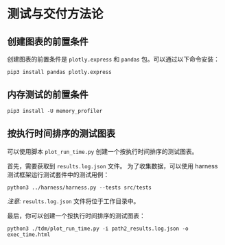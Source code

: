 # 测试与交付方法论

## 创建图表的前置条件
创建图表的前置条件是 `plotly.express` 和 `pandas` 包。可以通过以下命令安装：
```shell
pip3 install pandas plotly.express
```

## 内存测试的前置条件
```shell
pip3 install -U memory_profiler
```

## 按执行时间排序的测试图表
可以使用脚本 `plot_run_time.py` 创建一个按执行时间排序的测试图表。

首先，需要获取到 `results.log.json` 文件。
为了收集数据，可以使用 harness 测试框架运行测试套件中的测试用例：
```shell
python3 ../harness/harness.py --tests src/tests
```
  *注意:* `results.log.json` 文件将位于工作目录中。

最后，你可以创建一个按执行时间排序的测试图表：
```shell
python3 ./tdm/plot_run_time.py -i path2_results.log.json -o exec_time.html
```